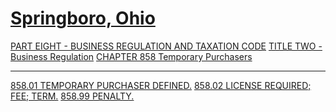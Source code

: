 [Springboro, Ohio](indexee20.html)
==================================

[PART EIGHT - BUSINESS REGULATION AND TAXATION CODE](394aa412.html)
[TITLE TWO - Business Regulation](3966a412.html) [CHAPTER 858 Temporary
Purchasers](3ecfa412.html)

* * * * *

[858.01 TEMPORARY PURCHASER DEFINED.](3edba412.html) [858.02 LICENSE
REQUIRED; FEE; TERM.](3edea412.html) [858.99 PENALTY.](3ee2a412.html)
